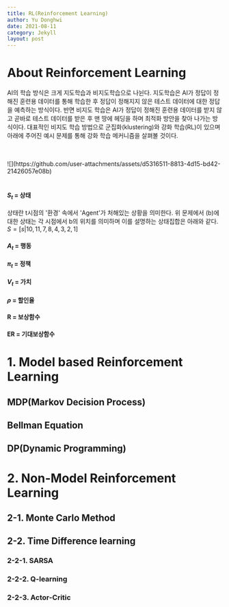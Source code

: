 ```yaml
---
title: RL(Reinforcement Learning)
author: Yu Donghwi
date: 2021-08-11
category: Jekyll
layout: post
---
```


# About Reinforcement Learning

 AI의 학습 방식은 크게 지도학습과 비지도학습으로 나뉜다. 지도학습은 AI가 정답이 정해진 훈련용 데이터를 통해 학습한 후 정답이 정해지지 않은 테스트 데이터에 대한 정답을 예측하는 방식이다. 반면 비지도 학습은 AI가 정답이 정해진 훈련용 데이터를 받지 않고 곧바로 테스트 데이터를 받은 후 맨 땅에 헤딩을 하며 최적화 방안을 찾아 나가는 방식이다. 대표적인 비지도 학습 방법으로 군집화(klustering)와 강화 학습(RL)이 있으며 아래에 주어진 예시 문제를 통해 강화 학습 메커니즘을 살펴볼 것이다.

<br>
<br>
![](https://github.com/user-attachments/assets/d5316511-8813-4d15-bd42-21426057e08b)
<br>
<br>


#### $S_{t}$ = 상태

상태란 t시점의 '환경' 속에서 'Agent'가 처해있는 상황을 의미한다. 위 문제에서 (b)에 대한 상태는 각 시점에서 b의 위치를 의미하며 이를 설명하는 상태집합은 아래와 같다.
<br>
$S = [ s \vert 10, 11, 7, 8, 4, 3, 2, 1 ]$

#### $A_{t}$ = 행동

#### $\pi_{t}$ = 정책

#### $V_{t}$ = 가치

#### $\rho$ = 할인율

#### R = 보상함수

#### ER = 기대보상함수


# 1. Model based Reinforcement Learning
## MDP(Markov Decision Process)
## Bellman Equation
## DP(Dynamic Programming)


# 2. Non-Model Reinforcement Learning

## 2-1. Monte Carlo Method

## 2-2. Time Difference learning
### 2-2-1. SARSA
### 2-2-2. Q-learning
### 2-2-3. Actor-Critic